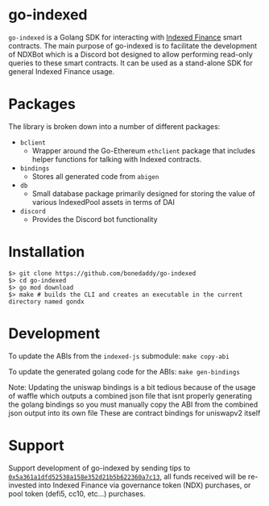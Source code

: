 # go-indexed


`go-indexed` is a Golang SDK for interacting with [Indexed Finance](https://indexed.finance) smart contracts. The main purpose of go-indexed is to facilitate the development of NDXBot which is a Discord bot designed to allow performing read-only queries to these smart contracts. It can be used as a stand-alone SDK for general Indexed Finance usage.


# Packages

The library is broken down into a number of different packages:

* `bclient`
  * Wrapper around the Go-Ethereum `ethclient` package that includes helper functions for talking with Indexed contracts.
* `bindings`
  * Stores all generated code from `abigen`
* `db`
  * Small database package primarily designed for storing the value of various IndexedPool assets in terms of DAI
* `discord`
  * Provides the Discord bot functionality
# Installation

```Shell
$> git clone https://github.com/bonedaddy/go-indexed
$> cd go-indexed
$> go mod download
$> make # builds the CLI and creates an executable in the current directory named gondx
```
# Development

To update the ABIs from the `indexed-js` submodule: `make copy-abi`

To update the generated golang code for the ABIs: `make gen-bindings`

Note: Updating the uniswap bindings is a bit tedious because of the usage of waffle which outputs a combined json file that isnt properly generating the golang bindings so you must manually copy the ABI from the combined json output into its own file
These are contract bindings for uniswapv2 itself

# Support

Support development of go-indexed by sending tips to [`0x5a361a1dfd52538a158e352d21b5b622360a7c13`](https://etherscan.io/address/0x5a361a1dfd52538a158e352d21b5b622360a7c13), all funds received will be re-invested into Indexed Finance via governance token (NDX) purchases, or pool token (defi5, cc10, etc...) purchases.